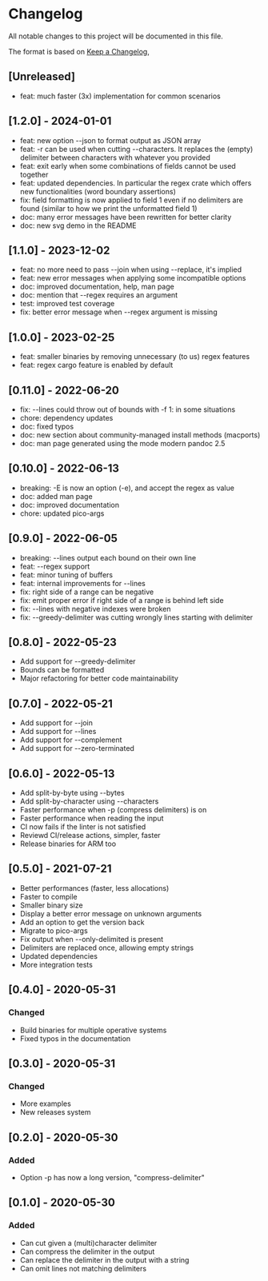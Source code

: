 # Changelog

All notable changes to this project will be documented in this file.

The format is based on [Keep a Changelog](https://keepachangelog.com/en/1.0.0/),

## [Unreleased]

- feat: much faster (3x) implementation for common scenarios

## [1.2.0] - 2024-01-01

- feat: new option --json to format output as JSON array
- feat: -r can be used when cutting --characters. It replaces
  the (empty) delimiter between characters with whatever you provided
- feat: exit early when some combinations of fields cannot be used together
- feat: updated dependencies. In particular the regex crate which offers new
  functionalities (word boundary assertions)
- fix: field formatting is now applied to field 1 even if no delimiters
  are found (similar to how we print the unformatted field 1)
- doc: many error messages have been rewritten for better clarity
- doc: new svg demo in the README

## [1.1.0] - 2023-12-02

- feat: no more need to pass --join when using --replace, it's implied
- feat: new error messages when applying some incompatible options
- doc: improved documentation, help, man page
- doc: mention that --regex requires an argument
- test: improved test coverage
- fix: better error message when --regex argument is missing

## [1.0.0] - 2023-02-25

- feat: smaller binaries by removing unnecessary (to us) regex features
- feat: regex cargo feature is enabled by default

## [0.11.0] - 2022-06-20

- fix: --lines could throw out of bounds with -f 1: in some situations
- chore: dependency updates
- doc: fixed typos
- doc: new section about community-managed install methods (macports)
- doc: man page generated using the mode modern pandoc 2.5

## [0.10.0] - 2022-06-13

- breaking: -E is now an option (-e), and accept the regex as value
- doc: added man page
- doc: improved documentation
- chore: updated pico-args

## [0.9.0] - 2022-06-05

- breaking: --lines output each bound on their own line
- feat: --regex support
- feat: minor tuning of buffers
- feat: internal improvements for --lines
- fix: right side of a range can be negative
- fix: emit proper error if right side of a range is behind left side
- fix: --lines with negative indexes were broken
- fix: --greedy-delimiter was cutting wrongly lines starting with delimiter

## [0.8.0] - 2022-05-23

- Add support for --greedy-delimiter
- Bounds can be formatted
- Major refactoring for better code maintainability

## [0.7.0] - 2022-05-21

- Add support for --join
- Add support for --lines
- Add support for --complement
- Add support for --zero-terminated

## [0.6.0] - 2022-05-13

- Add split-by-byte using --bytes
- Add split-by-character using --characters
- Faster performance when -p (compress delimiters) is on
- Faster performance when reading the input
- CI now fails if the linter is not satisfied
- Reviewd CI/release actions, simpler, faster
- Release binaries for ARM too

## [0.5.0] - 2021-07-21

- Better performances (faster, less allocations)
- Faster to compile
- Smaller binary size
- Display a better error message on unknown arguments
- Add an option to get the version back
- Migrate to pico-args
- Fix output when --only-delimited is present
- Delimiters are replaced once, allowing empty strings
- Updated dependencies
- More integration tests

## [0.4.0] - 2020-05-31

### Changed
- Build binaries for multiple operative systems
- Fixed typos in the documentation

## [0.3.0] - 2020-05-31

### Changed
- More examples
- New releases system

## [0.2.0] - 2020-05-30

### Added

- Option -p has now a long version, "compress-delimiter"

## [0.1.0] - 2020-05-30

### Added

- Can cut given a (multi)character delimiter
- Can compress the delimiter in the output
- Can replace the delimiter in the output with a string
- Can omit lines not matching delimiters
